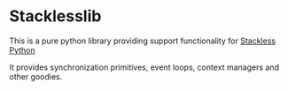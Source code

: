 Stacklesslib
===================

This is a pure python library providing support functionality for [Stackless
Python][1]

It provides synchronization primitives, event loops, context managers
and other goodies.


[1]: http://www.stackless/com "Stackless Python"